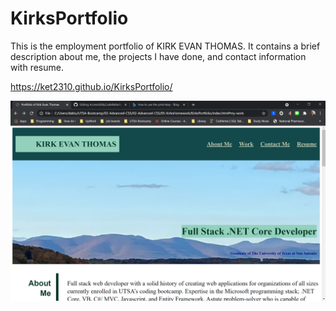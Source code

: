# KirksPortfolio

This is the employment portfolio of KIRK EVAN THOMAS. It contains a brief description about me, the projects I have done, and contact information with resume.

https://ket2310.github.io/KirksPortfolio/



![My Portfolio](assets/images/portfolio.png)

